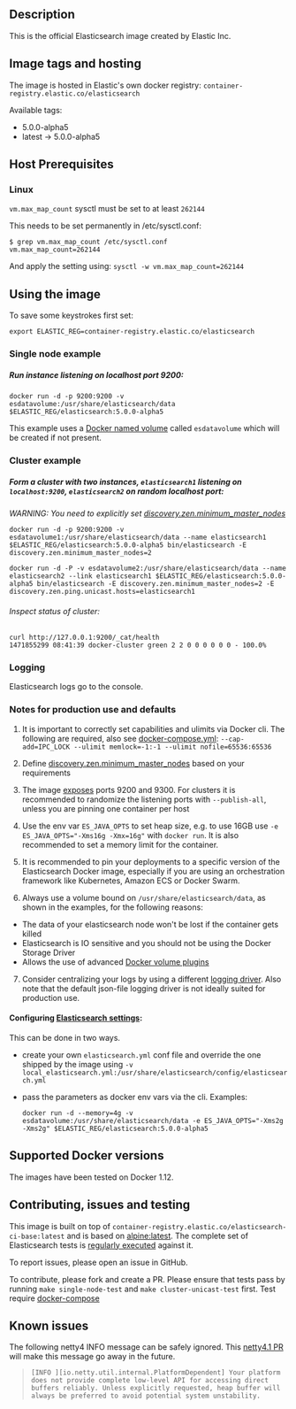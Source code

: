 ## Description

This is the official Elasticsearch image created by Elastic Inc.

## Image tags and hosting

The image is hosted in Elastic's own docker registry: `container-registry.elastic.co/elasticsearch`

Available tags:

- 5.0.0-alpha5
- latest -> 5.0.0-alpha5

## Host Prerequisites

### Linux

`vm.max_map_count` sysctl must be set to at least `262144`

This needs to be set permanently in /etc/sysctl.conf:

``` shell
$ grep vm.max_map_count /etc/sysctl.conf
vm.max_map_count=262144
```

And apply the setting using: `sysctl -w vm.max_map_count=262144`

## Using the image

To save some keystrokes first set:

``` shell
export ELASTIC_REG=container-registry.elastic.co/elasticsearch

```

### Single node example

##### Run instance listening on localhost port 9200:

``` shell
docker run -d -p 9200:9200 -v esdatavolume:/usr/share/elasticsearch/data $ELASTIC_REG/elasticsearch:5.0.0-alpha5
```

This example uses a [Docker named volume](https://docs.docker.com/engine/tutorials/dockervolumes/) called `esdatavolume` which will be created if not present.

### Cluster example

##### Form a cluster with two instances, `elasticsearch1` listening on `localhost:9200`, `elasticsearch2` on random localhost port:

*WARNING: You need to explicitly set [discovery.zen.minimum_master_nodes](https://www.elastic.co/guide/en/elasticsearch/reference/current/modules-discovery-zen.html)*


``` shell
docker run -d -p 9200:9200 -v esdatavolume1:/usr/share/elasticsearch/data --name elasticsearch1 $ELASTIC_REG/elasticsearch:5.0.0-alpha5 bin/elasticsearch -E discovery.zen.minimum_master_nodes=2
```

``` shell
docker run -d -P -v esdatavolume2:/usr/share/elasticsearch/data --name elasticsearch2 --link elasticsearch1 $ELASTIC_REG/elasticsearch:5.0.0-alpha5 bin/elasticsearch -E discovery.zen.minimum_master_nodes=2 -E discovery.zen.ping.unicast.hosts=elasticsearch1
```

###### Inspect status of cluster:

```shell
curl http://127.0.0.1:9200/_cat/health
1471855299 08:41:39 docker-cluster green 2 2 0 0 0 0 0 0 - 100.0%
```

### Logging

Elasticsearch logs go to the console.

### Notes for production use and defaults

1. It is important to correctly set capabilities and ulimits via Docker cli. The following are required, also see [docker-compose.yml](https://github.com/elastic/elasticsearch-docker/blob/master/docker-compose.yml):
   `--cap-add=IPC_LOCK --ulimit memlock=-1:-1 --ulimit nofile=65536:65536`

2. Define [discovery.zen.minimum_master_nodes](https://www.elastic.co/guide/en/elasticsearch/reference/current/modules-discovery-zen.html) based on your requirements

3. The image [exposes](https://docs.docker.com/engine/reference/builder/#/expose) ports 9200 and 9300. For clusters it is recommended to randomize the listening ports with `--publish-all`, unless you are pinning one container per host

4. Use the env var `ES_JAVA_OPTS` to set heap size, e.g. to use 16GB use `-e ES_JAVA_OPTS="-Xms16g -Xmx=16g"` with `docker run`. It is also recommended to set a memory limit for the container.

5. It is recommended to pin your deployments to a specific version of the Elasticsearch Docker image, especially if you are using an orchestration framework like Kubernetes, Amazon ECS or Docker Swarm.

6. Always use a volume bound on `/usr/share/elasticsearch/data`, as shown in the examples, for the following reasons:

  - The data of your elasticsearch node won't be lost if the container gets killed
  - Elasticsearch is IO sensitive and you should not be using the Docker Storage Driver
  - Allows the use of advanced [Docker volume plugins](https://docs.docker.com/engine/extend/plugins/#volume-plugins)

7. Consider centralizing your logs by using a different [logging driver](https://docs.docker.com/engine/admin/logging/overview/). Also note that the default json-file logging driver is not ideally suited for production use.


#### Configuring [Elasticsearch settings](https://www.elastic.co/guide/en/elasticsearch/reference/2.1/setup-configuration.html#settings):

This can be done in two ways.

- create your own `elasticsearch.yml` conf file and override the one shipped by the image using `-v local_elasticsearch.yml:/usr/share/elasticsearch/config/elasticsearch.yml`

- pass the parameters as docker env vars via the cli. Examples:

  `docker run -d --memory=4g -v esdatavolume:/usr/share/elasticsearch/data -e ES_JAVA_OPTS="-Xms2g -Xms2g" $ELASTIC_REG/elasticsearch:5.0.0-alpha5`

## Supported Docker versions

The images have been tested on Docker 1.12.

## Contributing, issues and testing

This image is built on top of `container-registry.elastic.co/elasticsearch-ci-base:latest` and is based on [alpine:latest](https://hub.docker.com/_/alpine/).
The complete set of Elasticsearch tests is [regularly executed](https://elasticsearch-ci.elastic.co/view/Elasticsearch/job/elastic+elasticsearch+master+dockeralpine-periodic/) against it.

To report issues, please open an issue in GitHub.

To contribute, please fork and create a PR. Please ensure that tests pass by running `make single-node-test` and `make cluster-unicast-test` first. Test require [docker-compose](https://docs.docker.com/compose/install/)

## Known issues

The following netty4 INFO message can be safely ignored. This [netty4.1 PR](https://github.com/netty/netty/pull/5624) will make this message go away in the future.


> `[INFO ][io.netty.util.internal.PlatformDependent] Your platform does not provide complete low-level API for accessing direct buffers reliably. Unless explicitly requested, heap buffer will always be preferred to avoid potential system unstability.`

